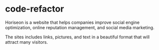 # code-refactor

Horiseon is a website that helps companies improve social engine optimization, online reputation management, and social media marketing. 

The sites includes links, pictures, and text in a beautiful format that will attract many visitors. 
